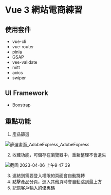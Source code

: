 # Vue 3 網站電商練習

## 使用套件
* vue-cli
* vue-router
* pinia
* GSAP
* vee-validate
* mitt
* axios
* swiper

## UI Framework
* Boostrap

## 重點功能
1. 產品篩選 

![篩選畫面_AdobeExpress_AdobeExpress](https://user-images.githubusercontent.com/29675572/230251831-2a1b4035-5b47-4af9-b967-66736dd3db16.gif)

2. 收藏功能，可儲存在瀏覽器中，重新整理不會遺失

![截圖 2023-04-06 上午9 47 39](https://user-images.githubusercontent.com/29675572/230252061-905345d0-031c-45d9-8479-0cd2115c926a.png)

3. 連結到需要登入權限的頁面會自動跳轉
4. 點擊產品分頁，進入其他頁時會自動跳到最上方
5. 記憶客戶輸入的優惠碼
